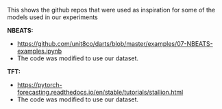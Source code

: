 This shows the github repos that were used as inspiration for some of the models used in our experiments

**NBEATS:** 
* https://github.com/unit8co/darts/blob/master/examples/07-NBEATS-examples.ipynb
* The code was modified to use our dataset.

**TFT:**
* https://pytorch-forecasting.readthedocs.io/en/stable/tutorials/stallion.html
* The code was modified to use our dataset.
